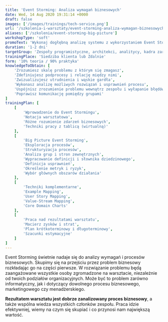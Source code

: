 ```yaml
---
title: 'Event Storming: Analiza wymagań biznesowych'
date: Wed, 14 Aug 2020 19:31:14 +0000
draft: false
images: ['/images/trainings/tech-service.png']
url: '/szkolenia-i-warsztaty/event-storming-analiza-wymagan-biznesowych'
aliases: ['/szkolenia/event-storming-big-picture']
workshopType: 'soft'
promoText: 'Wykonaj dogłębną analizę systemu z wykorzystaniem Event Stormingu.'
duration: '1-2 dni'
targetGroup: 'Zespoły programistyczne, architekci, analitycy, kadra zarządzająca'
trainingPlace: 'Siedziba klienta lub Zdalnie'
form: '10% teoria / 90% praktyka'
knowledgeToObtain: [
    'Zrozumiesz skalę problemu z którym się zmagasz', 
    'Zdefiniujesz podprocesy i relację między nimi', 
    'Zwizualizujesz utrudnienia i wąskie gardła', 
    'Wykonasz analizę możliwych rozwiązań i usprawnień procesu', 
    'Uspójnisz zrozumienie problemu wewnątrz zespołu i wyłapanie błędów', 
    'Poprawisz komunikację pomiędzy grupami'
]
trainingPlan: [
    [
        'Wprowadzenie do Event Stormingu',
        'Notacja warsztatowa',
        'Różne rozumienie zdarzeń biznesowych',
        'Techniki pracy z tablicą (wirtualną)'
    ],
    [
        'Big Picture Event Storming',
        'Eksploracja procesów', 
        'Strukturyzacja procesów', 
        'Analiza grup i stron zewnętrznych',
        'Wypracowanie definicji i słownika dziedzinowego',
        'Definicja usprawnień', 
        'Określenie metryk i ryzyk', 
        'Wybór głównych obszarów działania'
    ],
    [
        'Techniki komplementarne',
        'Example Mapping',
        'User Story Mapping',
        'Value-Stream Mapping',
        'Core Domain Charts'
    ],
    [
        'Praca nad rezultatami warsztatu',
        'Macierz zysków i strat',
        'Plan krótkoterminowy i długoterminowy',
        'Szacunki estymacyjne' 
    ]
]
---
```

Event Storming świetnie nadaje się do analizy wymagań i procesów biznesowych. Skupimy się na przejściu przez problem biznesowy rozkładając go na części pierwsze. W rozwiązanie problemu będą zaangażowane wszystkie osoby zgromadzone na warsztacie, niezależnie od twoich podziałów organizacyjnych. Może być to problem zarówno informatyczny, jak i dotyczący dowolnego procesu biznesowego, marketingowego czy menadżerskiego.

**Rezultatem warsztatu jest dobrze zanalizowany proces biznesowy**, a także wspólna wiedza wszystkich członków zespołu. Praca idzie efektywniej, wiemy na czym się skupiać i co przynosi nam największą wartość.